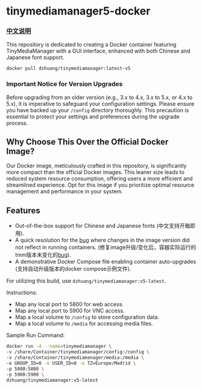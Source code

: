 # tinymediamanager5-docker


### [中文说明](https://github.com/dzhuang/tinymediamanager5-docker/wiki/%E4%B8%AD%E6%96%87%E8%AF%B4%E6%98%8E)

This repository is dedicated to creating a Docker container featuring TinyMediaManager with a GUI interface, enhanced with both Chinese and Japanese font support.

```bash
docker pull dzhuang/tinymediamanager:latest-v5
```

### Important Notice for Version Upgrades

Before upgrading from an older version (e.g., 3.x to 4.x, 3.x to 5.x, or 4.x to 5.x), it is imperative to safeguard your configuration settings. Please ensure you have backed up your `/config` directory thoroughly. This precaution is essential to protect your settings and preferences during the upgrade process.

## Why Choose This Over the Official Docker Image?

Our Docker image, meticulously crafted in this repository, is significantly more compact than the official Docker images. This leaner size leads to reduced system resource consumption, offering users a more efficient and streamlined experience. Opt for this image if you prioritize optimal resource management and performance in your system.

## Features
- Out-of-the-box support for Chinese and Japanese fonts (中文支持开箱即用).
- A quick resolution for the [bug](https://github.com/dzhuang/tinymediamanager-docker/issues/13) where changes in the image version did not reflect in running containers. (修复image升级/变化后，容器实际运行的tmm版本未变化的[bug](https://github.com/dzhuang/tinymediamanager-docker/issues/13)).
- A demonstrative Docker Compose file enabling container auto-upgrades (支持自动升级版本的docker compose示例文件).

For utilizing this build, use `dzhuang/tinymediamanager:v5-latest`.

Instructions:
- Map any local port to 5800 for web access.
- Map any local port to 5900 for VNC access.
- Map a local volume to `/config` to store configuration data.
- Map a local volume to `/media` for accessing media files.

Sample Run Command:

```bash
docker run -d --name=tinymediamanager \
-v /share/Container/tinymediamanager/config:/config \
-v /share/Container/tinymediamanager/media:/media \
-e GROUP_ID=0 -e USER_ID=0 -e TZ=Europe/Madrid \
-p 5800:5800 \
-p 5900:5900 \
dzhuang/tinymediamanager:v5-latest
```
